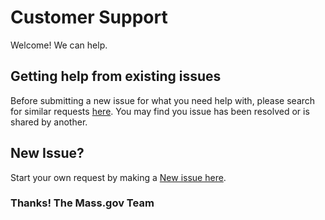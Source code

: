 # Customer Support
Welcome! We can help. 
## Getting help from existing issues
Before submitting a new issue for what you need help with, please search for similar requests <a href="/massgov/support-test/issues?utf8=%E2%9C%93&q=">here</a>. You may find you issue has been resolved or is shared by another.
## New Issue?
Start your own request by making a <a href="/massgov/support-test/issues/new">New issue here</a>.
### Thanks! The Mass.gov Team
